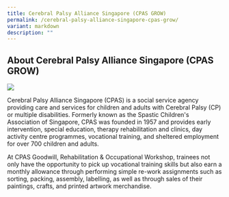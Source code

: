 ```yaml
---
title: Cerebral Palsy Alliance Singapore (CPAS GROW)
permalink: /cerebral-palsy-alliance-singapore-cpas-grow/
variant: markdown
description: ""
---
```

## About Cerebral Palsy Alliance Singapore (CPAS GROW)

![](https://i.ibb.co/rR3cMnrP/CPAS.png)

Cerebral Palsy Alliance Singapore (CPAS) is a social service agency providing care and services for children and adults with Cerebral Palsy (CP) or multiple disabilities. Formerly known as the Spastic Children's Association of Singapore, CPAS was founded in 1957 and provides early intervention, special education, therapy rehabilitation and clinics, day activity centre programmes, vocational training, and sheltered employment for over 700 children and adults. 


At CPAS Goodwill, Rehabilitation & Occupational Workshop, trainees not only have the opportunity to pick up vocational training skills but also earn a monthly allowance through performing simple re-work assignments such as sorting, packing, assembly, labelling, as well as through sales of their paintings, crafts, and printed artwork merchandise.